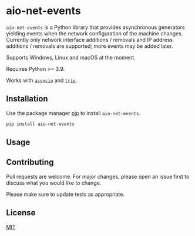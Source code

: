 # aio-net-events

`aio-net-events` is a Python library that provides asynchronous generators
yielding events when the network configuration of the machine changes.
Currently only network interface additions / removals and IP address additions /
removals are supported; more events may be added later.

Supports Windows, Linux and macOS at the moment.

Requires Python >= 3.9.

Works with [`asyncio`](https://docs.python.org/3/library/asyncio.html) and
[`trio`](https://trio.readthedocs.io/en/stable/).

## Installation

Use the package manager [pip](https://pip.pypa.io/en/stable/) to install
`aio-net-events`.

```bash
pip install aio-net-events
```

## Usage

## Contributing

Pull requests are welcome. For major changes, please open an issue first to
discuss what you would like to change.

Please make sure to update tests as appropriate.

## License

[MIT](https://choosealicense.com/licenses/mit/)

